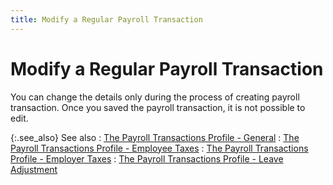 ```yaml
---
title: Modify a Regular Payroll Transaction
---
```


# Modify a Regular Payroll Transaction


You can change the details only during the process of creating payroll  transaction. Once you saved the payroll transaction, it is not possible  to edit.


{:.see_also}
See also
: [The  Payroll Transactions Profile - General]({{site.prl_baseurl}}/payroll-process/transaction-details/create-regular-transaction/the_payroll_transactions_profile_general.html)
: [The  Payroll Transactions Profile - Employee Taxes]({{site.prl_baseurl}}/payroll-process/transaction-details/create-regular-transaction/the_payroll_transactions_profile_employee_taxes.html)
: [The  Payroll Transactions Profile - Employer Taxes]({{site.prl_baseurl}}/payroll-process/transaction-details/create-regular-transaction/the_payroll_transactions_profile_employer_taxes.html)
: [The  Payroll Transactions Profile - Leave Adjustment]({{site.prl_baseurl}}/payroll-process/transaction-details/create-regular-transaction/the_payroll_transactions_profile_leave_adjustment.html)
